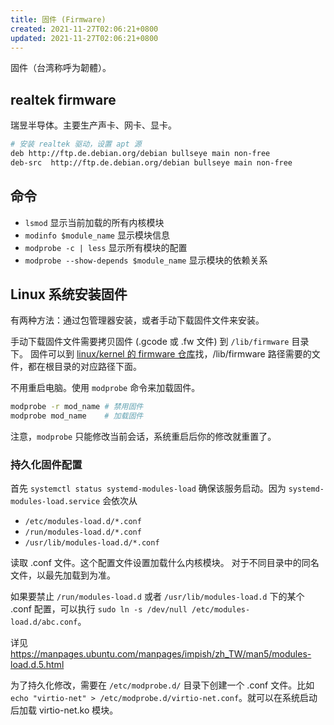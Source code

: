 ```yaml
---
title: 固件 (Firmware)
created: 2021-11-27T02:06:21+0800
updated: 2021-11-27T02:06:21+0800
---
```



固件（台湾称呼为韌體）。

## realtek firmware

瑞昱半导体。主要生产声卡、网卡、显卡。

```sh
# 安装 realtek 驱动，设置 apt 源
deb http://ftp.de.debian.org/debian bullseye main non-free
deb-src  http://ftp.de.debian.org/debian bullseye main non-free
```

## 命令

- `lsmod` 显示当前加载的所有内核模块
- `modinfo $module_name` 显示模块信息
- `modprobe -c | less` 显示所有模块的配置
- `modprobe --show-depends $module_name` 显示模块的依赖关系

## Linux 系统安装固件

有两种方法：通过包管理器安装，或者手动下载固件文件来安装。

手动下载固件文件需要拷贝固件 (.gcode 或 .fw 文件) 到 `/lib/firmware` 目录下。
固件可以到 [linux/kernel 的 firmware 仓库](https://git.kernel.org/pub/scm/linux/kernel/git/firmware/linux-firmware.git/tree/)找，/lib/firmware 路径需要的文件，都在根目录的对应路径下面。

不用重启电脑。使用 `modprobe` 命令来加载固件。

```bash
modprobe -r mod_name # 禁用固件
modprobe mod_name    # 加载固件
```

注意，`modprobe` 只能修改当前会话，系统重启后你的修改就重置了。

### 持久化固件配置

首先 `systemctl status systemd-modules-load` 确保该服务启动。因为 `systemd-modules-load.service` 会依次从

- `/etc/modules-load.d/*.conf`
- `/run/modules-load.d/*.conf`
- `/usr/lib/modules-load.d/*.conf`

读取 .conf 文件。这个配置文件设置加载什么内核模块。
对于不同目录中的同名文件，以最先加载到为准。

如果要禁止 `/run/modules-load.d` 或者 `/usr/lib/modules-load.d` 下的某个 .conf 配置，可以执行 `sudo ln -s /dev/null /etc/modules-load.d/abc.conf`。

详见 https://manpages.ubuntu.com/manpages/impish/zh_TW/man5/modules-load.d.5.html

为了持久化修改，需要在 `/etc/modprobe.d/` 目录下创建一个 .conf 文件。比如 `echo "virtio-net" > /etc/modprobe.d/virtio-net.conf`。就可以在系统启动后加载 virtio-net.ko 模块。
